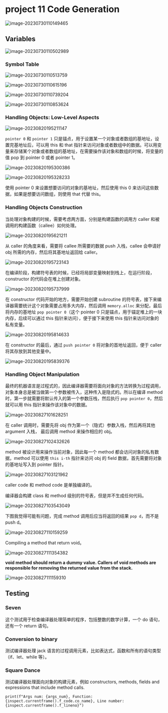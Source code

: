 # project 11 Code Generation

![image-20230730110149465](./figures/image-20230730110149465.png)

## Variables

![image-20230730110502989](./figures/image-20230730110502989.png)

### Symbol Table

![image-20230730110513759](./figures/image-20230730110513759.png)

![image-20230730110615196](./figures/image-20230730110615196.png)

![image-20230730110739204](./figures/image-20230730110739204.png)

![image-20230730110853624](./figures/image-20230730110853624.png)

### Handling Objects: Low-Level Aspects

![image-20230820195211147](./figures/image-20230820195211147.png)

`pointer 0` 和 `pointer 1` 只是锚点，用于设置某一个对象或者数组的基地址，设置完基地址后，可以用 this 和 that 指针来访问对象或者数组中的数据。可以用变量来存储某个对象或者数组的基地址，在需要操作该对象和数组的时候，将变量的值 pop 到 pointer 0 或者 pointer 1。

![image-20230820195300386](./figures/image-20230820195300386.png)

![image-20230820195328233](./figures/image-20230820195328233.png)

使用 pointer 0 来设置想要访问的对象的基地址，然后使用 this 0 来访问这些数据，如果是想要访问数组，则使用 that 代替 this。

### Handling Objects Construction

当处理对象构建的时候，需要考虑两方面，分别是构建函数的调用方 caller 和被调用的构建函数（callee）如何处理。

![image-20230820195621211](./figures/image-20230820195621211.png)

从 caller 的角度来看，需要将 callee 所需要的数据 push 入栈，callee 会申请好 obj 所需的内存，然后将其基地址返回给 caller。

![image-20230820195723143](./figures/image-20230820195723143.png)

在编译阶段，构建符号表的时候，已经将局部变量映射到栈上，在运行阶段，constructor 的代码会在堆上创建对象。

![image-20230820195737999](./figures/image-20230820195737999.png)

在 constructor 代码开始的地方，需要开始创建 subroutine 的符号表，接下来编译器需要统计这个对象需要占用多大内存，然后调用 `memory.alloc` 来分配，最后将内存的基地址 `pop pointer 0`（这个 pointer 0 只是锚点，用于锚定堆上的一块内存，后续可以通过 this 指针来访问），便于接下来使用 this 指针来访问对象的私有变量。

![image-20230820195814633](./figures/image-20230820195814633.png)

在 constructor 的最后，通过 `push pointer 0` 将对象的首地址返回，便于 caller 将其存放到其他变量中。

![image-20230820195839376](./figures/image-20230820195839376.png)

### Handling Object Manipulation

最终的机器语言是过程式的，因此编译器需要将面向对象的方法转换为过程调用，对象本身总是被当做第一个参数被传入，这种传入是隐式的。所以在编译 method 时，第一步就需要将默认传入的第一个参数压栈，然后执行 `pop pointer 0`，然后就可以用 this 指针来操作该对象中的数据。

![image-20230827101628251](./figures/image-20230827101628251.png)

在 caller 调用时，需要先将 obj 作为第一个（隐式）参数入栈，然后再将其他 argument 入栈， 最后调用 method 来操作相应的 obj。

![image-20230827102432626](./figures/image-20230827102432626.png)

method 被设计用来操作当前对象，因此每一个 method 都会访问对象的私有数据，method 可以使用 `this i-th` 指针来访问 obj 的 field 数据，首先需要将对象的基地址写入到 pointer 指针。 

![image-20230827103121962](./figures/image-20230827103121962.png)

caller code 和 method code 是单独编译的。

编译器会构建 class 和 method 级别的符号表，但是并不生成任何代码。

![image-20230827103543049](./figures/image-20230827103543049.png)

下图我觉得可能有问题，完成 method 调用后应当将返回的结果 `pop d`，而不是 push d。

![image-20230827110159259](./figures/image-20230827110159259.png)

Compiling a method that return void。

![image-20230827111354382](./figures/image-20230827111354382.png)

**void method should return a dummy value. Callers of void methods are responsible for removing the returned value from the stack.**

![image-20230827111159310](./figures/image-20230827111159310.png)

## Testing

###  Seven

这个测试用于检查编译器处理简单的程序，包括整数的数学计算，一个 do 语句，还有一个 return 语句。

### Conversion to binary

测试编译器处理 jack 语言的过程调用元素，比如表达式，函数和所有的语句类型（if、let、while 等）。

### Square Dance

测试编译器处理面向对象的构建元素，例如 constructors, methods, fields and expressions that include method calls.

```
print(f"Args num: {args_num}, Function: {inspect.currentframe().f_code.co_name}, Line number: {inspect.currentframe().f_lineno}")

```
